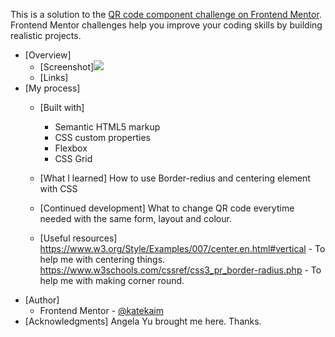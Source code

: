 This is a solution to the [QR code component challenge on Frontend Mentor](https://www.frontendmentor.io/challenges/qr-code-component-iux_sIO_H). Frontend Mentor challenges help you improve your coding skills by building realistic projects.
- [Overview]
  - [Screenshot]![](./screenshot.jpg)
  - [Links]
- [My process]
  - [Built with]
    - Semantic HTML5 markup
    - CSS custom properties
    - Flexbox
    - CSS Grid
    
  - [What I learned]
    How to use Border-redius and centering element with CSS
    
  - [Continued development]
    What to change QR code everytime needed with the same form, layout and colour.
    
  - [Useful resources]
    https://www.w3.org/Style/Examples/007/center.en.html#vertical - To help me with centering things.
    https://www.w3schools.com/cssref/css3_pr_border-radius.php - To help me with making corner round.
- [Author]
  - Frontend Mentor - [@katekaim](https://www.frontendmentor.io/profile/yourusername)
- [Acknowledgments]
  Angela Yu brought me here. Thanks.
